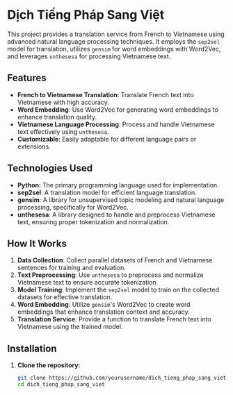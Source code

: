 # Dịch Tiếng Pháp Sang Việt

This project provides a translation service from French to Vietnamese using advanced natural language processing techniques. It employs the `sep2sel` model for translation, utilizes `gensim` for word embeddings with Word2Vec, and leverages `unthesesa` for processing Vietnamese text.

## Features

- **French to Vietnamese Translation**: Translate French text into Vietnamese with high accuracy.
- **Word Embedding**: Use Word2Vec for generating word embeddings to enhance translation quality.
- **Vietnamese Language Processing**: Process and handle Vietnamese text effectively using `unthesesa`.
- **Customizable**: Easily adaptable for different language pairs or extensions.

## Technologies Used

- **Python**: The primary programming language used for implementation.
- **sep2sel**: A translation model for efficient language translation.
- **gensim**: A library for unsupervised topic modeling and natural language processing, specifically for Word2Vec.
- **unthesesa**: A library designed to handle and preprocess Vietnamese text, ensuring proper tokenization and normalization.


## How It Works

1. **Data Collection**: Collect parallel datasets of French and Vietnamese sentences for training and evaluation.
2. **Text Preprocessing**: Use `unthesesa` to preprocess and normalize Vietnamese text to ensure accurate tokenization.
3. **Model Training**: Implement the `sep2sel` model to train on the collected datasets for effective translation.
4. **Word Embedding**: Utilize `gensim`'s Word2Vec to create word embeddings that enhance translation context and accuracy.
5. **Translation Service**: Provide a function to translate French text into Vietnamese using the trained model.

## Installation

1. **Clone the repository:**
   ```bash
   git clone https://github.com/yourusername/dich_tieng_phap_sang_viet.git
   cd dich_tieng_phap_sang_viet


